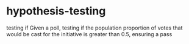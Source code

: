 # hypothesis-testing
testing if Given a poll, testing if the population proportion of votes that would be cast for the initiative is greater than 0.5, ensuring a pass
